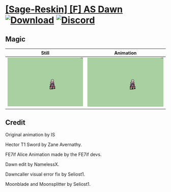 # [\[Sage-Reskin\] \[F\] AS Dawn](./) [![Download](https://img.shields.io/badge/Download--red?style=social&logo=github)](https://minhaskamal.github.io/DownGit/#/home?url=https://github.com/Klokinator/FE-Repo/tree/main/Battle%20Animations%2FMagi%20-%20Nature-Type%2F%5BSage-Reskin%5D%20%5BF%5D%20AS%20Dawn%2F6.%20Magic) [![Discord](https://img.shields.io/badge/Discord--blue?style=social&logo=discord)](https://discord.gg/C7VNGnyTPA)

## Magic

| Still | Animation |
| :---: | :-------: |
| ![Magic still](./Magic_000.png) | ![Magic](./Magic.gif) |

## Credit

Original animation by IS

Hector T1 Sword by Zane Avernathy.

FE7if Alice Animation made by the FE7if devs.

Dawn edit by NamelessX.

Dawncaller visual error fix by Seliost1.

Moonblade and Moonsplitter by Seliost1.


